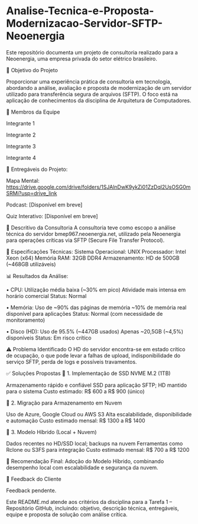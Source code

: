 # Analise-Tecnica-e-Proposta-Modernizacao-Servidor-SFTP-Neoenergia

Este repositório documenta um projeto de consultoria realizado para a Neoenergia, uma empresa privada do setor elétrico brasileiro.

🎯 Objetivo do Projeto

Proporcionar uma experiência prática de consultoria em tecnologia, abordando a análise, avaliação e proposta de modernização de um servidor utilizado para transferência segura de arquivos (SFTP). O foco está na aplicação de conhecimentos da disciplina de Arquitetura de Computadores.

👥 Membros da Equipe

Integrante 1

Integrante 2

Integrante 3

Integrante 4

📁 Entregáveis do Projeto:

Mapa Mental: https://drive.google.com/drive/folders/1SJAlnDwK9ykZi01ZzDql2UsOSG0mSRMi?usp=drive_link

Podcast: [Disponível em breve]

Quiz Interativo: [Disponível em breve]

🧩 Descritivo da Consultoria
A consultoria teve como escopo a análise técnica do servidor bmep967.neoenergia.net, utilizado pela Neoenergia para operações críticas via SFTP (Secure File Transfer Protocol).


🔧 Especificações Técnicas:
Sistema Operacional: UNIX
Processador: Intel Xeon (x64)
Memória RAM: 32GB DDR4
Armazenamento: HD de 500GB (~468GB utilizáveis)

📊 Resultados da Análise:

• CPU:
Utilização média baixa (~30% em pico)
Atividade mais intensa em horário comercial
Status: Normal

• Memória:
Uso de ~90% das páginas de memória
~10% de memória real disponível para aplicações
Status: Normal (com necessidade de monitoramento)

• Disco (HD):
Uso de 95.5% (~447GB usados)
Apenas ~20,5GB (~4,5%) disponíveis
Status: Em risco crítico

⚠️ Problema Identificado
O HD do servidor encontra-se em estado crítico de ocupação, o que pode levar a falhas de upload, indisponibilidade do serviço SFTP, perda de logs e possíveis travamentos.

✅ Soluções Propostas 
🔹 1. Implementação de SSD NVME M.2 (1TB)

Armazenamento rápido e confiável
SSD para aplicação SFTP; HD mantido para o sistema
Custo estimado: R$ 600 a R$ 900 (único)

🔹 2. Migração para Armazenamento em Nuvem

Uso de Azure, Google Cloud ou AWS S3
Alta escalabilidade, disponibilidade e automação
Custo estimado mensal: R$ 1300 a R$ 1400

🔹 3. Modelo Híbrido (Local + Nuvem)

Dados recentes no HD/SSD local; backups na nuvem
Ferramentas como Rclone ou S3FS para integração
Custo estimado mensal: R$ 700 a R$ 1200

📌 Recomendação Final: Adoção do Modelo Híbrido, combinando desempenho local com escalabilidade e segurança da nuvem.


📝 Feedback do Cliente

Feedback pendente.

Este README.md atende aos critérios da disciplina para a Tarefa 1 – Repositório GitHub, incluindo: objetivo, descrição técnica, entregáveis, equipe e proposta de solução com análise crítica.
